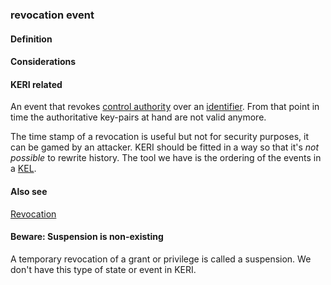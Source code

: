 ### revocation event

<h4>Definition</h4><h4>Considerations</h4><h4>KERI related</h4><p>An event that revokes <a href="control-authority">control authority</a> over an <a href="identifier">identifier</a>. From that point in time the authoritative key-pairs at hand are not valid anymore.</p><p>The time stamp of a revocation is useful but not for security purposes, it can be gamed by an attacker. KERI should be fitted in a way so that it&#39;s <em>not possible</em> to rewrite history. The tool we have is the ordering of the events in a <a href="KEL">KEL</a>.</p><h4>Also see</h4><p><a href="revocation">Revocation</a></p><h4>Beware: Suspension is non-existing</h4><p>A temporary revocation of a grant or privilege is called a suspension. We don&#39;t have this type of state or event in KERI.</p>